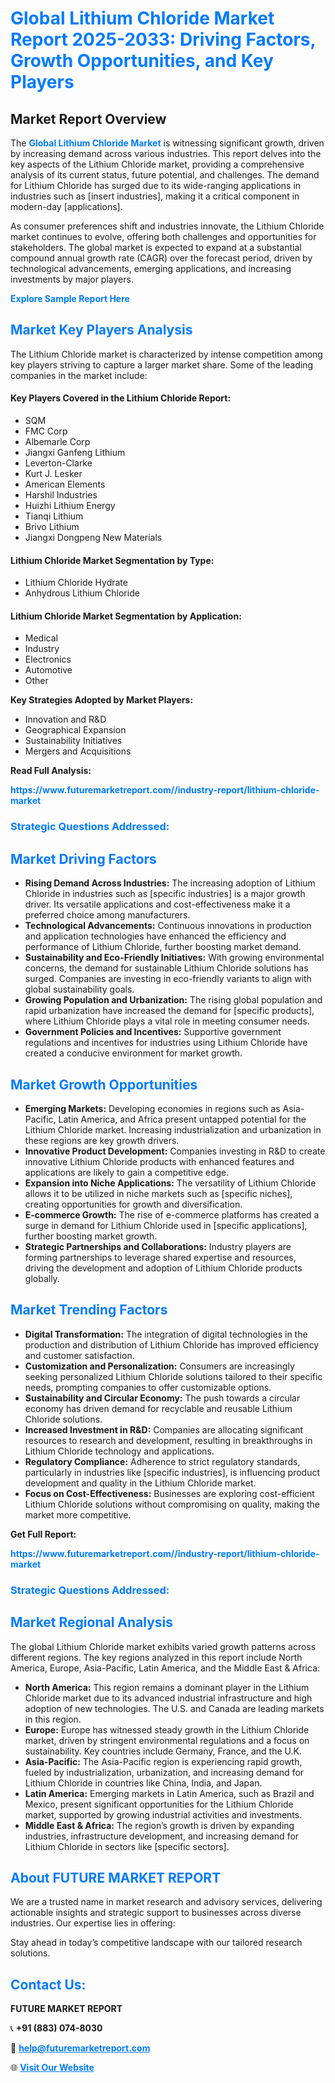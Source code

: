 <h1 style="color: #007BFF;">Global Lithium Chloride Market Report 2025-2033: Driving Factors, Growth Opportunities, and Key Players</h1>

<section id="overview">
<h2>Market Report Overview</h2>
<p>The <a href="https://www.futuremarketreport.com//industry-report/lithium-chloride-market" style="color: #007BFF; text-decoration: none;"><strong>Global Lithium Chloride Market</strong></a> is witnessing significant growth, driven by increasing demand across various industries. This report delves into the key aspects of the Lithium Chloride market, providing a comprehensive analysis of its current status, future potential, and challenges. The demand for Lithium Chloride has surged due to its wide-ranging applications in industries such as [insert industries], making it a critical component in modern-day [applications].</p>
<p>As consumer preferences shift and industries innovate, the Lithium Chloride market continues to evolve, offering both challenges and opportunities for stakeholders. The global market is expected to expand at a substantial compound annual growth rate (CAGR) over the forecast period, driven by technological advancements, emerging applications, and increasing investments by major players.</p>
</section>

<section id="overview">
<p><a href="https://www.futuremarketreport.com//request-sample/reportId=92824" style="color: #007BFF; text-decoration: none;"><strong>Explore Sample Report Here</strong></a></p>
</section>

<section id="key-players">
<h2 style="color: #007BFF;">Market Key Players Analysis</h2>
<p>The Lithium Chloride market is characterized by intense competition among key players striving to capture a larger market share. Some of the leading companies in the market include:</p>
<h4>Key Players Covered in the Lithium Chloride Report:</h4>
<ul><li>SQM</li><li>FMC Corp</li><li>Albemarle Corp</li><li>Jiangxi Ganfeng Lithium</li><li>Leverton-Clarke</li><li>Kurt J. Lesker</li><li>American Elements</li><li>Harshil Industries</li><li>Huizhi Lithium Energy</li><li>Tianqi Lithium</li><li>Brivo Lithium</li><li>Jiangxi Dongpeng New Materials</li></ul>
<h4>Lithium Chloride Market Segmentation by Type:</h4>
<ul><li>Lithium Chloride Hydrate</li><li>Anhydrous Lithium Chloride</li></ul>

<h4>Lithium Chloride Market Segmentation by Application:</h4>
<ul><li>Medical</li><li>Industry</li><li>Electronics</li><li>Automotive</li><li>Other</li></ul>
<p><strong>Key Strategies Adopted by Market Players:</strong></p>
<ul>
<li>Innovation and R&D</li>
<li>Geographical Expansion</li>
<li>Sustainability Initiatives</li>
<li>Mergers and Acquisitions</li>
</ul>
</section>

<section>
<p><strong>Read Full Analysis: </strong></p><a href="https://www.futuremarketreport.com//industry-report/lithium-chloride-market" style="color: #007BFF; text-decoration: none;"><strong>https://www.futuremarketreport.com//industry-report/lithium-chloride-market</strong></a>
<h3 style="color: #007BFF;">Strategic Questions Addressed:</h3>
</section>

<section id="driving-factors">
<h2 style="color: #007BFF;">Market Driving Factors</h2>
<ul>
<li><strong>Rising Demand Across Industries:</strong> The increasing adoption of Lithium Chloride in industries such as [specific industries] is a major growth driver. Its versatile applications and cost-effectiveness make it a preferred choice among manufacturers.</li>
<li><strong>Technological Advancements:</strong> Continuous innovations in production and application technologies have enhanced the efficiency and performance of Lithium Chloride, further boosting market demand.</li>
<li><strong>Sustainability and Eco-Friendly Initiatives:</strong> With growing environmental concerns, the demand for sustainable Lithium Chloride solutions has surged. Companies are investing in eco-friendly variants to align with global sustainability goals.</li>
<li><strong>Growing Population and Urbanization:</strong> The rising global population and rapid urbanization have increased the demand for [specific products], where Lithium Chloride plays a vital role in meeting consumer needs.</li>
<li><strong>Government Policies and Incentives:</strong> Supportive government regulations and incentives for industries using Lithium Chloride have created a conducive environment for market growth.</li>
</ul>
</section>

<section id="growth-opportunities">
<h2 style="color: #007BFF;">Market Growth Opportunities</h2>
<ul>
<li><strong>Emerging Markets:</strong> Developing economies in regions such as Asia-Pacific, Latin America, and Africa present untapped potential for the Lithium Chloride market. Increasing industrialization and urbanization in these regions are key growth drivers.</li>
<li><strong>Innovative Product Development:</strong> Companies investing in R&D to create innovative Lithium Chloride products with enhanced features and applications are likely to gain a competitive edge.</li>
<li><strong>Expansion into Niche Applications:</strong> The versatility of Lithium Chloride allows it to be utilized in niche markets such as [specific niches], creating opportunities for growth and diversification.</li>
<li><strong>E-commerce Growth:</strong> The rise of e-commerce platforms has created a surge in demand for Lithium Chloride used in [specific applications], further boosting market growth.</li>
<li><strong>Strategic Partnerships and Collaborations:</strong> Industry players are forming partnerships to leverage shared expertise and resources, driving the development and adoption of Lithium Chloride products globally.</li>
</ul>
</section>

<section id="trending-factors">
<h2 style="color: #007BFF;">Market Trending Factors</h2>
<ul>
<li><strong>Digital Transformation:</strong> The integration of digital technologies in the production and distribution of Lithium Chloride has improved efficiency and customer satisfaction.</li>
<li><strong>Customization and Personalization:</strong> Consumers are increasingly seeking personalized Lithium Chloride solutions tailored to their specific needs, prompting companies to offer customizable options.</li>
<li><strong>Sustainability and Circular Economy:</strong> The push towards a circular economy has driven demand for recyclable and reusable Lithium Chloride solutions.</li>
<li><strong>Increased Investment in R&D:</strong> Companies are allocating significant resources to research and development, resulting in breakthroughs in Lithium Chloride technology and applications.</li>
<li><strong>Regulatory Compliance:</strong> Adherence to strict regulatory standards, particularly in industries like [specific industries], is influencing product development and quality in the Lithium Chloride market.</li>
<li><strong>Focus on Cost-Effectiveness:</strong> Businesses are exploring cost-efficient Lithium Chloride solutions without compromising on quality, making the market more competitive.</li>
</ul>
</section>

<section>
<p><strong>Get Full Report: </strong></p><a href="https://www.futuremarketreport.com//industry-report/lithium-chloride-market" style="color: #007BFF; text-decoration: none;"><strong>https://www.futuremarketreport.com//industry-report/lithium-chloride-market</strong></a>
<h3 style="color: #007BFF;">Strategic Questions Addressed:</h3>
</section>


<section id="regional-analysis">
<h2 style="color: #007BFF;">Market Regional Analysis</h2>
<p>The global Lithium Chloride market exhibits varied growth patterns across different regions. The key regions analyzed in this report include North America, Europe, Asia-Pacific, Latin America, and the Middle East & Africa:</p>
<ul>
<li><strong>North America:</strong> This region remains a dominant player in the Lithium Chloride market due to its advanced industrial infrastructure and high adoption of new technologies. The U.S. and Canada are leading markets in this region.</li>
<li><strong>Europe:</strong> Europe has witnessed steady growth in the Lithium Chloride market, driven by stringent environmental regulations and a focus on sustainability. Key countries include Germany, France, and the U.K.</li>
<li><strong>Asia-Pacific:</strong> The Asia-Pacific region is experiencing rapid growth, fueled by industrialization, urbanization, and increasing demand for Lithium Chloride in countries like China, India, and Japan.</li>
<li><strong>Latin America:</strong> Emerging markets in Latin America, such as Brazil and Mexico, present significant opportunities for the Lithium Chloride market, supported by growing industrial activities and investments.</li>
<li><strong>Middle East & Africa:</strong> The region’s growth is driven by expanding industries, infrastructure development, and increasing demand for Lithium Chloride in sectors like [specific sectors].</li>
</ul>
</section>

<footer>
<h2 style="color: #007BFF;">About FUTURE MARKET REPORT</h2>
<p>We are a trusted name in market research and advisory services, delivering actionable insights and strategic support to businesses across diverse industries. Our expertise lies in offering:</p>

<p>Stay ahead in today’s competitive landscape with our tailored research solutions.</p>

<h2 style="color: #007BFF;">Contact Us:</h2>
<p><strong>FUTURE MARKET REPORT</strong></p>
<p>📞 <strong>+91 (883) 074-8030</strong></p>
<p>📧 <strong><a href="mailto:help@futuremarketreport.com" style="color: #007BFF;">help@futuremarketreport.com</a></strong></p>
<p>🌐 <strong><a href="https://www.futuremarketreport.com/" style="color: #007BFF;">Visit Our Website</a></strong></p>
</footer>